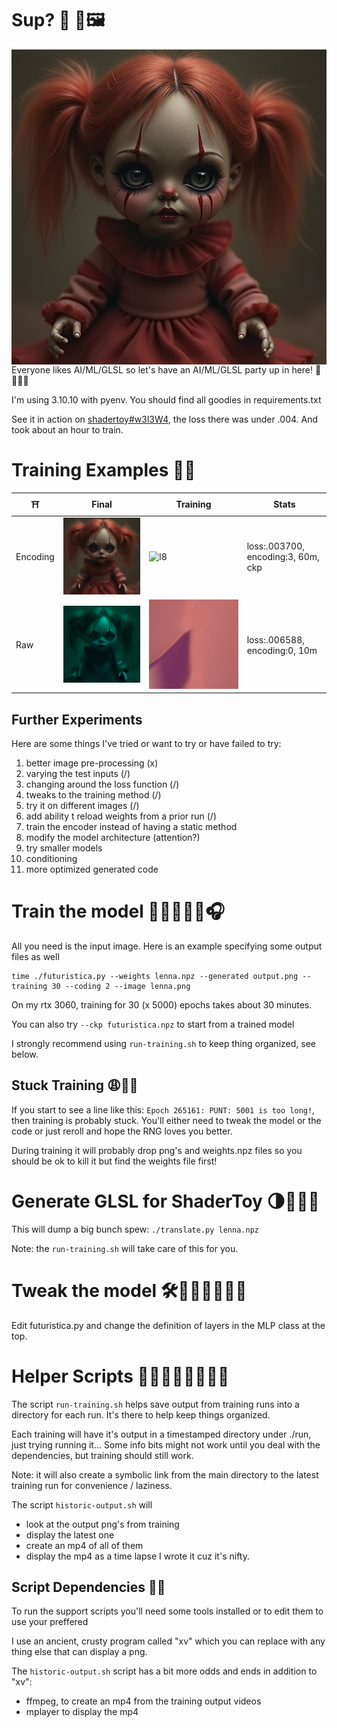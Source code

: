 # Sup? 🧠 📸🖼️

<img src="images/lenna.png" style="float:right" alt="training image"/>

Everyone likes AI/ML/GLSL so let's have an AI/ML/GLSL party up in here! 🎉🥳🎊🎁

I'm using 3.10.10 with pyenv. You should find all goodies in requirements.txt

See it in action on [shadertoy#w3l3W4](https://www.shadertoy.com/view/w3l3W4), the loss there was under .004.
And took about an hour to train.

# Training Examples 🏋️‍♂️

| ⛩️       | Final                         | Training                      | Stats                              |
|----------|-------------------------------|-------------------------------|------------------------------------|
| Encoding | ![l8](images/examples/l8.png) | ![l8](images/examples/l8.gif) | loss:.003700, encoding:3, 60m, ckp |
| Raw      | ![b4](images/examples/b4.png) | ![b4](images/examples/b4.gif) | loss:.006588, encoding:0, 10m      |

## Further Experiments

Here are some things I've tried or want to try or have failed to try:

1. better image pre-processing (x)
2. varying the test inputs (/)
3. changing around the loss function (/)
4. tweaks to the training method  (/)
5. try it on different images (/)
6. add ability t reload weights from a prior run (/)
7. train the encoder instead of having a static method
8. modify the model architecture (attention?)
9. try smaller models
10. conditioning
11. more optimized generated code

# Train the model 🏋🏽🔥💪🏼🎧

All you need is the input image. Here is an example specifying some output files as well

```
time ./futuristica.py --weights lenna.npz --generated output.png --training 30 --coding 2 --image lenna.png 
```

On my rtx 3060, training for 30 (x 5000) epochs takes about 30 minutes.

You can also try `--ckp futuristica.npz` to start from a trained model

I strongly recommend using `run-training.sh` to keep thing organized, see below.

## Stuck Training 😩😮‍💨

If you start to see a line like this: `Epoch 265161: PUNT: 5001 is too long!`, then training is probably stuck. 
You'll either need to tweak the model or the code or just reroll and hope the RNG loves you better.

During training it will probably drop png's and weights.npz files so you should be ok to kill it but find the
weights file first!

# Generate GLSL for ShaderToy 🌗🧸🧩🚂

This will dump a big bunch spew: `./translate.py lenna.npz` 

Note: the `run-training.sh` will take care of this for you.

# Tweak the model 🛠️🧠💡🤓🤔💪🏻

Edit futuristica.py and change the definition of layers in the MLP class at the top.

# Helper Scripts 🤝🤗🛟🚢🆘🛟🚨📢

The script `run-training.sh` helps save output from training runs into
a directory for each run.  It's there to help keep things organized.

Each training will have it's output in a timestamped directory under
./run, just trying running it... Some info bits might not work until
you deal with the dependencies, but training should still work.

Note: it will also create a symbolic link from the main directory to
the latest training run for convenience / laziness.

The script `historic-output.sh` will 
- look at the output png's from training
- display the latest one
- create an mp4 of all of them
- display the mp4 as a time lapse
I wrote it cuz it's nifty.

## Script Dependencies 🔗⚓

To run the support scripts you'll need some tools installed or to edit them to use your preffered

I use an ancient, crusty program called "xv" which you can replace with any thing else that can display a png.

The `historic-output.sh` script has a bit more odds and ends in addition to "xv":
- ffmpeg, to create an mp4 from the training output videos
- mplayer to display the mp4

